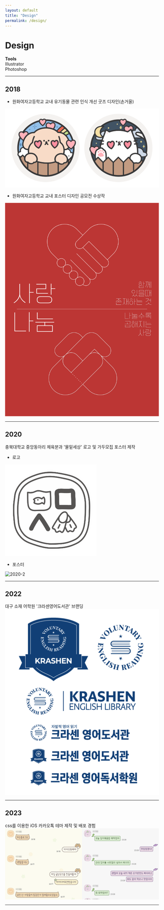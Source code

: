 ```yaml
---
layout: default
title: "Design"
permalink: /design/
---
```


# Design
**Tools**   
Illustrator    
Photoshop   

---
## 2018
- 원화여자고등학교 교내 유기동물 관련 인식 개선 굿즈 디자인(손거울)   
<img src="/assets/design-2018-1.svg" alt="2018-1">

- 원화여자고등학교 교내 포스터 디자인 공모전 수상작
<img src="/assets/design-2018-2.svg" alt="2018-2">

---
## 2020
충북대학교 중앙동아리 체육분과 '물밑세상' 로고 및 가두모집 포스터 제작   
- 로고
<img src="/assets/design-2020-1.png" width="300px" alt="2020-1">

- 포스터
<img src="/assets/design-2020-2.png" alt="2020-2">

---
## 2022
대구 소재 어학원 '크라센영어도서관' 브랜딩   
<img src="/assets/design-2022-1.png" alt="2022-1">

---
## 2023
css를 이용한 iOS 카카오톡 테마 제작 및 배포 경험   
<img src="/assets/design-2023-1.png" alt="2023">

---
